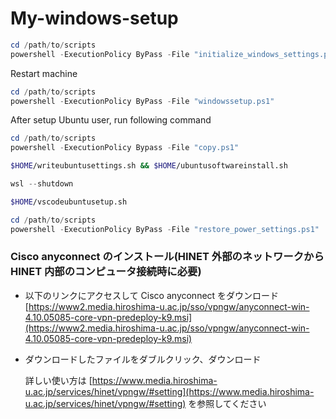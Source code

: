 # My-windows-setup

```powershell
cd /path/to/scripts
powershell -ExecutionPolicy ByPass -File "initialize_windows_settings.ps1"
```

Restart machine

```powershell
cd /path/to/scripts
powershell -ExecutionPolicy ByPass -File "windowssetup.ps1"
```

After setup Ubuntu user, run following command

```powershell
cd /path/to/scripts
powershell -ExecutionPolicy Bypass -File "copy.ps1"
```

```sh
$HOME/writeubuntusettings.sh && $HOME/ubuntusoftwareinstall.sh
```

```powershell
wsl --shutdown
```

```sh
$HOME/vscodeubuntusetup.sh
```

```powershell
cd /path/to/scripts
powershell -ExecutionPolicy ByPass -File "restore_power_settings.ps1"
```

### Cisco anyconnect のインストール(HINET 外部のネットワークから HINET 内部のコンピュータ接続時に必要)

- 以下のリンクにアクセスして Cisco anyconnect をダウンロード  
  [https://www2.media.hiroshima-u.ac.jp/sso/vpngw/anyconnect-win-4.10.05085-core-vpn-predeploy-k9.msi](https://www2.media.hiroshima-u.ac.jp/sso/vpngw/anyconnect-win-4.10.05085-core-vpn-predeploy-k9.msi)

- ダウンロードしたファイルをダブルクリック、ダウンロード

  詳しい使い方は [https://www.media.hiroshima-u.ac.jp/services/hinet/vpngw/#setting](https://www.media.hiroshima-u.ac.jp/services/hinet/vpngw/#setting) を参照してください
